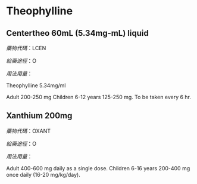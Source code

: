 # Theophylline

## Centertheo 60mL (5.34mg-mL) liquid

*藥物代碼*：LCEN

*給藥途徑*：O

*用法用量*：

Theophylline 5.34mg/ml

Adult 200-250 mg 
Children 6-12 years 125-250 mg. 
To be taken every 6 hr.

## Xanthium 200mg

*藥物代碼*：OXANT

*給藥途徑*：O

*用法用量*：

Adult 400-600 mg daily as a single dose. Children 6-16 years 200-400 mg once daily (16-20 mg/kg/day).

